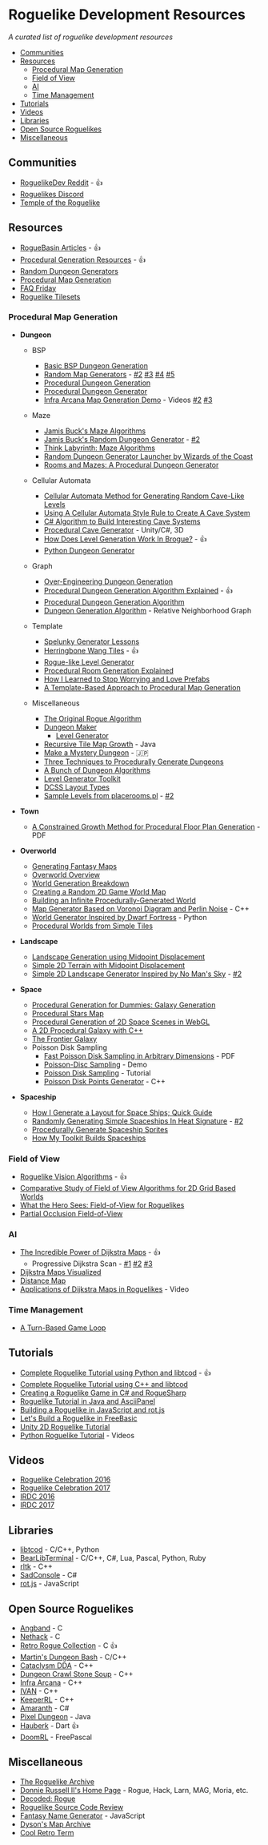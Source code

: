 # Roguelike Development Resources

*A curated list of roguelike development resources*

* [Communities](#communities)
* [Resources](#resources)
	* [Procedural Map Generation](#procedural-map-generation)
	* [Field of View](#field-of-view)
	* [AI](#ai)
	* [Time Management](#time-management)
* [Tutorials](#tutorials)
* [Videos](#videos)
* [Libraries](#libraries)
* [Open Source Roguelikes](#open-source-roguelikes)
* [Miscellaneous](#miscellaneous)

## Communities

* [RoguelikeDev Reddit](https://www.reddit.com/r/roguelikedev) - :+1:
* [Roguelikes Discord](https://discord.gg/9pmFGKx)
* [Temple of the Roguelike](http://forums.roguetemple.com/)

## Resources

* [RogueBasin Articles](http://www.roguebasin.com/index.php?title=Articles) - :+1:
* [Procedural Generation Resources](https://www.firespark.de/?id=article&article=ProceduralGenerationResources) - :+1:
* [Random Dungeon Generators](http://wiki.secretgeek.net/random-dungeon-generators)
* [Procedural Map Generation](http://www.gridsagegames.com/blog/2014/06/procedural-map-generation/)
* [FAQ Friday](https://www.reddit.com/r/roguelikedev/wiki/faq_friday)
* [Roguelike Tilesets](https://www.reddit.com/r/roguelikedev/comments/436sop/roguelike_tilesets/)

### Procedural Map Generation

* **Dungeon**
	* BSP
		* [Basic BSP Dungeon Generation](http://www.roguebasin.com/index.php?title=Basic_BSP_Dungeon_generation)
		* [Random Map Generators](http://www.acornarcade.com/articles/Random_map_generators/index1114.html) -  [#2](http://www.acornarcade.com/articles/Building_the_Dream_1_-_Container_data_structures/index1162.html) [#3](http://www.acornarcade.com/articles/Building_the_Dream_2_-_The_RISC_OS_Sound_System/index1209.html) [#4](http://www.acornarcade.com/articles/Building_the_Dream_3_-_Random_map_generators_redux/index1211.html) [#5](http://www.acornarcade.com/articles/Building_the_Dream_4_-_Random_city_basics/index1214.html)
		* [Procedural Dungeon Generation](http://www.varav.in/posts/2016/05/25/dungeon.html)
		* [Procedural Dungeon Generator](https://www.reddit.com/r/gamedev/comments/z6gl5/procedural_dungeon_generator/)
		* [Infra Arcana Map Generation Demo](http://forums.roguetemple.com/index.php?topic=3778.0) - Videos [#2](http://www.youtube.com/watch?v=b6Kz2qMyKww) [#3](http://www.youtube.com/watch?v=_oRKLYqB4GI)

	* Maze
		* [Jamis Buck's Maze Algorithms](http://www.jamisbuck.org/mazes/)
		* [Jamis Buck's Random Dungeon Generator](http://dungeonsndigressions.blogspot.kr/2011/02/bucks-random-dungeon-generator.html) - [#2](https://github.com/jamis/dnd-dungeon)
		* [Think Labyrinth: Maze Algorithms](http://www.astrolog.org/labyrnth/algrithm.htm)
		* [Random Dungeon Generator Launcher by Wizards of the Coast](https://www.wizards.com/dnd/mapper/launcher.htm)
		* [Rooms and Mazes: A Procedural Dungeon Generator](http://journal.stuffwithstuff.com/2014/12/21/rooms-and-mazes/)

	* Cellular Automata
		* [Cellular Automata Method for Generating Random Cave-Like Levels](http://www.jimrandomh.org/misc/caves.html)
		* [Using A Cellular Automata Style Rule to Create A Cave System](http://pixelenvy.ca/wa/ca_cave.html)
		* [C# Algorithm to Build Interesting Cave Systems](http://www.evilscience.co.uk/a-c-algorithm-to-build-roguelike-cave-systems-part-1/)
		* [Procedural Cave Generator](https://github.com/AK-Saigyouji/Procedural-Cave-Generator) - Unity/C#, 3D
		* [How Does Level Generation Work In Brogue?](https://www.rockpapershotgun.com/2015/07/28/how-do-roguelikes-generate-levels/) - :+1:
		* [Python Dungeon Generator](https://whatjaysaid.wordpress.com/2016/01/15/1228/)

	* Graph
		* [Over-Engineering Dungeon Generation](http://angband.oook.cz/forum/showthread.php?t=927)
		* [Procedural Dungeon Generation Algorithm Explained](https://www.reddit.com/r/gamedev/comments/1dlwc4/procedural_dungeon_generation_algorithm_explained/) - :+1:
		* [Procedural Dungeon Generation Algorithm](https://github.com/adonaac/blog/issues/7)
		* [Dungeon Generation Algorithm](https://www.reddit.com/r/roguelikedev/comments/1sd730/my_dungeon_generation_algorithm/) - Relative Neighborhood Graph

	* Template
		* [Spelunky Generator Lessons](http://tinysubversions.com/spelunkyGen/)
		* [Herringbone Wang Tiles](http://nothings.org/gamedev/herringbone/) - :+1:
		* [Rogue-like Level Generator](https://www.reddit.com/r/proceduralgeneration/comments/3pa8a1/my_take_at_a_roguelike_level_generator_ft/)
		* [Procedural Room Generation Explained](http://www.magicaltimebean.com/2014/11/procedural-room-generation-explained/)
		* [How I Learned to Stop Worrying and Love Prefabs](http://www.goldenkronehotel.com/wordpress/2017/02/18/how-i-learned-to-stop-worrying-and-love-prefabs/)
		* [A Template-Based Approach to Procedural Map Generation](https://docs.google.com/document/d/e/2PACX-1vR2cc7r4s_K2T9AYWn06HiccQBv4jlfeFD874yWTa6BZOBDKLVMH7pRW0wZIOZ8cqHombTISFVMlkbV/pub)

	* Miscellaneous
		* [The Original Rogue Algorithm](https://web.archive.org/web/20131025132021/http://kuoi.org/~kamikaze/GameDesign/art07_rogue_dungeon.php)
		* [Dungeon Maker](http://dungeonmaker.sourceforge.net/DM2_Manual/index.html)
			* [Level Generator](https://github.com/mreinstein/level-generator)
		* [Recursive Tile Map Growth](https://github.com/r3eckon/Recursive-Tile-Map-Growth) - Java
		* [Make a Mystery Dungeon](http://www5f.biglobe.ne.jp/~kenmo/program/dangeon2/dangeon2.html) - :jp:
		* [Three Techniques to Procedurally Generate Dungeons](https://www.reddit.com/r/gamedev/comments/2lyqki/three_techniques_to_procedurally_generate/)
		* [A Bunch of Dungeon Algorithms](https://www.reddit.com/r/roguelikedev/comments/6df0aw/my_implementation_of_a_bunch_of_dungeon_algorithms/)
		* [Level Generator Toolkit](https://chilly-durango.itch.io/level-generator-toolkit)
		* [DCSS Layout Types](https://crawl.develz.org/wiki/doku.php?id=dcss:brainstorm:dungeon:layout_types)
		* [Sample Levels from placerooms.pl](http://jonadab.jumpingcrab.com/pastebin/508.html) - [#2](https://github.com/tsadok/level-generator-perlscripts/blob/master/placerooms.pl)

* **Town**
	* [A Constrained Growth Method for Procedural Floor Plan Generation](http://graphics.tudelft.nl/~rval/papers/lopes.GAMEON10.pdf) - PDF

* **Overworld**
	* [Generating Fantasy Maps](http://mewo2.com/notes/terrain/)
	* [Overworld Overview](http://bytten-studio.com/devlog/2014/09/08/overworld-overview-part-1/)
	* [World Generation Breakdown](http://www.nolithius.com/articles/world-generation/world-generation-breakdown)
	* [Creating a Random 2D Game World Map](https://gillesleblanc.wordpress.com/2012/10/16/creating-a-random-2d-game-world-map/)
	* [Building an Infinite Procedurally-Generated World](https://spin.atomicobject.com/2015/05/03/infinite-procedurally-generated-world/)
	* [Map Generator Based on Voronoi Diagram and Perlin Noise](https://github.com/averrin/mapgen) - C++
	* [World Generator Inspired by Dwarf Fortress](https://github.com/Dozed12/df-style-worldgen) - Python
	* [Procedural Worlds from Simple Tiles](http://ijdykeman.github.io/ml/2017/10/12/wang-tile-procedural-generation.html)
	
* **Landscape**
	* [Landscape Generation using Midpoint Displacement](https://bitesofcode.wordpress.com/2016/12/23/landscape-generation-using-midpoint-displacement/)
	* [Simple 2D Terrain with Midpoint Displacement](http://www.somethinghitme.com/2013/11/11/simple-2d-terrain-with-midpoint-displacement/)
	* [Simple 2D Landscape Generator Inspired by No Man's Sky](http://theadarshsinha.com/pcg.html) - [#2](https://www.reddit.com/r/proceduralgeneration/comments/4v3vce/simple_2d_scenemountainlandscape_generator/)

* **Space**
	* [Procedural Generation for Dummies: Galaxy Generation](http://martindevans.me/game-development/2016/01/14/Procedural-Generation-For-Dummies-Galaxies/)
	* [Procedural Stars Map](http://simonrodriguez.fr/starmap/)
	* [Procedural Generation of 2D Space Scenes in WebGL](https://wwwtyro.net/2016/10/22/2D-space-scene-procgen.html)
	* [A 2D Procedural Galaxy with C++](http://itinerantgames.tumblr.com/post/78592276402/a-2d-procedural-galaxy-with-c)
	* [The Frontier Galaxy](http://www.jongware.com/galaxy1.html)
	* Poisson Disk Sampling
		* [Fast Poisson Disk Sampling in Arbitrary Dimensions](http://www.cs.ubc.ca/~rbridson/docs/bridson-siggraph07-poissondisk.pdf) - PDF
		* [Poisson-Disc Sampling](https://www.jasondavies.com/poisson-disc/) - Demo
		* [Poisson Disk Sampling](http://devmag.org.za/2009/05/03/poisson-disk-sampling/) - Tutorial
		* [Poisson Disk Points Generator](https://github.com/corporateshark/poisson-disk-generator) - C++

* **Spaceship**
	* [How I Generate a Layout for Space Ships; Quick Guide](https://www.reddit.com/r/gamedev/comments/1z676s/how_i_generate_a_layout_for_space_ships_quick/)
	* [Randomly Generating Simple Spaceships In Heat Signature](https://www.pentadact.com/2014-02-07-randomly-generating-simple-spaceships-in-heat-signature/) - [#2](https://www.pentadact.com/2014-07-19-improving-heat-signatures-randomly-generated-ships-inside-and-out/)
	* [Procedurally Generate Spaceship Sprites](https://github.com/stewsters/shipwright)
	* [How My Toolkit Builds Spaceships](https://www.reddit.com/r/proceduralgeneration/comments/6daqjb/really_pleased_with_how_my_toolkit_builds/)

### Field of View

* [Roguelike Vision Algorithms](http://www.adammil.net/blog/v125_Roguelike_Vision_Algorithms.html) - :+1:
* [Comparative Study of Field of View Algorithms for 2D Grid Based Worlds](http://www.roguebasin.com/index.php?title=Comparative_study_of_field_of_view_algorithms_for_2D_grid_based_worlds)
* [What the Hero Sees: Field-of-View for Roguelikes](http://journal.stuffwithstuff.com/2015/09/07/what-the-hero-sees/)
* [Partial Occlusion Field-of-View](http://blog.pixelpracht.net/?p=340)

### AI

* [The Incredible Power of Dijkstra Maps](http://www.roguebasin.com/index.php?title=The_Incredible_Power_of_Dijkstra_Maps) - :+1:
	* Progressive Dijkstra Scan - [#1](http://paleoludic.com/writing/whitespace-reasoning/) [#2](http://paleoludic.com/writing/a-pathfinding-primer/) [#3](http://paleoludic.com/writing/engineering-pds/)
* [Dijkstra Maps Visualized](http://www.roguebasin.com/index.php?title=Dijkstra_Maps_Visualized)
* [Distance Map](http://projects.jake.cx/distance-map/)
* [Applications of Dijkstra Maps in Roguelikes](https://www.youtube.com/watch?v=2ExLEY32RgM) - Video

### Time Management

* [A Turn-Based Game Loop](http://journal.stuffwithstuff.com/2014/07/15/a-turn-based-game-loop/)

## Tutorials

* [Complete Roguelike Tutorial using Python and libtcod](http://www.roguebasin.com/index.php?title=Complete_Roguelike_Tutorial,_using_python%2Blibtcod) - :+1:
* [Complete Roguelike Tutorial using C++ and libtcod](http://www.roguebasin.com/index.php?title=Complete_roguelike_tutorial_using_C%2B%2B_and_libtcod_-_part_1:_setting_up)
* [Creating a Roguelike Game in C# and RogueSharp](https://roguesharp.wordpress.com/)
* [Roguelike Tutorial in Java and AsciiPanel](http://trystans.blogspot.kr/2016/01/roguelike-tutorial-00-table-of-contents.html)
* [Building a Roguelike in JavaScript and rot.js](http://www.codingcookies.com/2013/04/01/building-a-roguelike-in-javascript-part-1/)
* [Let's Build a Roguelike in FreeBasic](http://users.freebasic-portal.de/rdc/tutorials.html)
* [Unity 2D Roguelike Tutorial](https://unity3d.com/kr/learn/tutorials/s/2d-roguelike-tutorial)
* [Python Roguelike Tutorial](https://www.youtube.com/playlist?list=PLKUel_nHsTQ1yX7tQxR_SQRdcOFyXfNAb) - Videos

## Videos

* [Roguelike Celebration 2016](https://www.youtube.com/channel/UCsCqXksJuAkfZRtnW5Pq1mw/videos)
* [Roguelike Celebration 2017](https://www.youtube.com/channel/UCKv_QzXft4mD6TXmQBZtzIA)
* [IRDC 2016](https://www.youtube.com/channel/UCIxJ3OhqqQkUP6xaD23rZcQ/videos)
* [IRDC 2017](https://www.youtube.com/playlist?list=PLcZ-fMpNVsjUQ_eKlGrOH_OOgjxKzT84w)

## Libraries

* [libtcod](http://roguecentral.org/doryen/libtcod/) - C/C++, Python
* [BearLibTerminal](http://foo.wyrd.name/en:bearlibterminal) - C/C++, C#, Lua, Pascal, Python, Ruby
* [rltk](https://github.com/thebracket/rltk) - C++
* [SadConsole](https://github.com/Thraka/SadConsole) - C#
* [rot.js](https://github.com/ondras/rot.js) - JavaScript

## Open Source Roguelikes

* [Angband](https://github.com/angband/angband) - C
* [Nethack](https://github.com/NetHack/NetHack) - C
* [Retro Rogue Collection](https://github.com/mikeyk730/Rogue-Collection) - C :+1:
* [Martin's Dungeon Bash](http://www.chiark.greenend.org.uk/~mpread/dungeonbash/) - C/C++
* [Cataclysm DDA](https://github.com/CleverRaven/Cataclysm-DDA) - C++
* [Dungeon Crawl Stone Soup](https://github.com/crawl/crawl) - C++
* [Infra Arcana](https://github.com/martin-tornqvist/ia) - C++
* [IVAN](https://github.com/Attnam/ivan) - C++
* [KeeperRL](https://github.com/miki151/keeperrl) - C++
* [Amaranth](https://github.com/munificent/amaranth) - C#
* [Pixel Dungeon](https://github.com/watabou/pixel-dungeon) - Java
* [Hauberk](https://github.com/munificent/hauberk) - Dart :+1:
* [DoomRL](https://github.com/ChaosForge/doomrl) - FreePascal

## Miscellaneous

* [The Roguelike Archive](https://britzl.github.io/roguearchive/)
* [Donnie Russell II's Home Page](https://sites.google.com/site/donnierussellii/home) - Rogue, Hack, Larn, MAG, Moria, etc.
* [Decoded: Rogue](http://www.maizure.org/projects/decoded-rogue/index.html)
* [Roguelike Source Code Review](https://github.com/rsaarelm/roguereview)
* [Fantasy Name Generator](https://github.com/alxgiraud/fantasygen) - JavaScript
* [Dyson's Map Archive](https://rpgcharacters.wordpress.com/maps/)
* [Cool Retro Term](https://github.com/Swordfish90/cool-retro-term)
